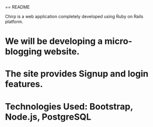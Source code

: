 == README

Chirp is a web application completely developed using Ruby on Rails platform.

We will be developing a micro-blogging website.
=======================================================
The site provides Signup and login features.
=======================================================
Technologies Used: Bootstrap, Node.js, PostgreSQL
=======================================================
